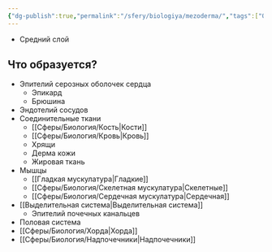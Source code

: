 ```yaml
---
{"dg-publish":true,"permalink":"/sfery/biologiya/mezoderma/","tags":["Общаябиология"]}
---
```


- Средний слой
## Что образуется?
- Эпителий серозных оболочек сердца
	- Эпикард
	- Брюшина
- Эндотелий сосудов
- Соединительные ткани
	- [[Сферы/Биология/Кость\|Кости]]
	- [[Сферы/Биология/Кровь\|Кровь]]
	- Хрящи
	- Дерма кожи
	- Жировая ткань
- Мышцы
	- [[Гладкая мускулатура\|Гладкие]]
	- [[Сферы/Биология/Скелетная мускулатура\|Скелетные]]
	- [[Сферы/Биология/Сердечная мускулатура\|Сердечная]]
- [[Выделительная система\|Выделительная система]]
	- Эпителий почечных канальцев
- Половая система
- [[Сферы/Биология/Хорда\|Хорда]]
- [[Сферы/Биология/Надпочечники\|Надпочечники]] 